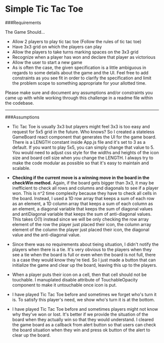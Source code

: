 # Simple Tic Tac Toe

###Requirements

The Game Should...

- Allow 2 players to play tic tac toe (Follow the rules of tic tac toe)
- Have 3x3 grid on which the players can play
- Allow the players to take turns marking spaces on the 3x3 grid
- Recognize when a player has won and declare that player as victorious
- Allow the user to start a new game
- As is often the case, the given specification is a little ambiguous in regards to some details about the game and the UI. Feel free to add constraints as you see fit in order to clarify the specification and limit the problem scope to something appropriate for your allotted time.

Please make sure and document any assumptions and/or constraints you came up with while working through this challenge in a readme file within the codebase.

---

###Assumptions

- Tic Tac Toe is usually 3x3 but players might feel 3x3 is too easy and request for 5x5 grid in the future. Who knows?
  So I created a stateless GameBoard react component that generates the UI for the game board. There is a LENGTH constant inside App.js file and it's set to 3 as a default. If you want to play 5x5, you can simply change that value to 5. You would need to adjust css style for the widths and heights of the icon size and board cell size when you change the LENGTH. I always try to make the code modular as possible so that it's easy to maintain and scalable.

- **Checking if the current move is a winning move in the board in the checkWin method.**
  Again, if the board gets bigger than 3x3, it may be inefficient to check all rows and columns and diagonals to see if a player won. This is n^2 time complexity because they have to check all cells in the board. Instead, I used a 1D row array that keeps a sum of each row as an element, a 1D column array that keeps a sum of each column as an element, a diagonal variable that keeps the sum of diagonal values and antiDiagonal variable that keeps the sum of anti-diagonal values.
  This takes O(1) instead since we will be only checking the row array element of the row the player just placed their icon, the column array element of the column the player just placed their icon, the diagonal value and the anti-diagonal value.

- Since there was no requirements about tieing situation, I didn't notify the players when there is a tie. It's very obvious to the players when they see a tie when the board is full or even when the board is not full, there is a case they would know they're tied. So I just made a button that can initialize the game and clear up the board, leaving this up to the players.

- When a player puts their icon on a cell, then that cell should not be touchable. I manuplated disable attribute of TouchableOpacity component to make it untouchable once icon is put.

- I have played Tic Tac Toe before and sometimes we forget who's turn it is. To satisfy this player's need, we show who's turn it is at the bottom.

- I have played Tic Tac Toe before and sometimes players might not know why they've won or lost. It's better if we provide the situation of the board when they actually win so that they would understand.
  I cleared the game board as a callback from alert button so that users can check the board situation when they win and press ok button of the alert to clear up the board.
